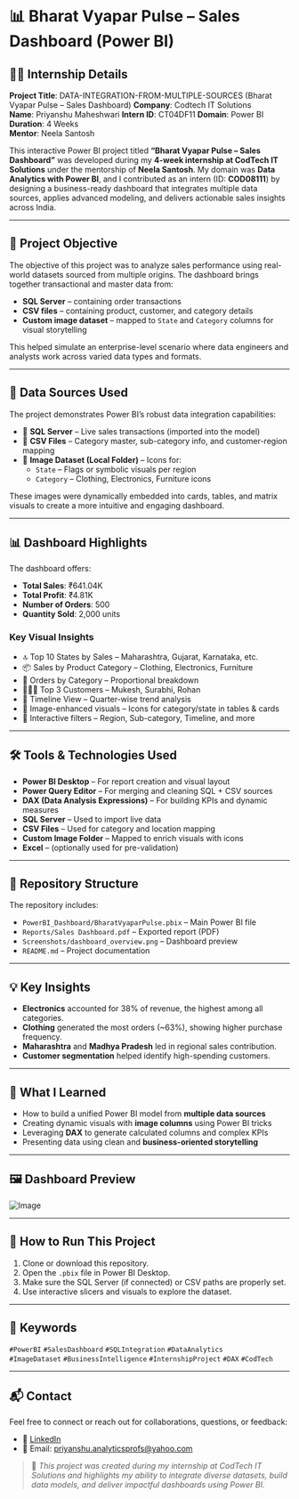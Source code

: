 # 📊 Bharat Vyapar Pulse – Sales Dashboard (Power BI)

## 👨‍💻 Internship Details

**Project Title**: DATA-INTEGRATION-FROM-MULTIPLE-SOURCES  (Bharat Vyapar Pulse – Sales Dashboard)
**Company**: Codtech IT Solutions  
**Name**: Priyanshu Maheshwari 
**Intern ID**: CT04DF11 
**Domain**: Power BI  
**Duration**: 4 Weeks  
**Mentor**: Neela Santosh


This interactive Power BI project titled **“Bharat Vyapar Pulse – Sales Dashboard”** was developed during my **4-week internship at CodTech IT Solutions** under the mentorship of **Neela Santosh**. My domain was **Data Analytics with Power BI**, and I contributed as an intern (ID: **COD08111**) by designing a business-ready dashboard that integrates multiple data sources, applies advanced modeling, and delivers actionable sales insights across India.

---

## 📌 Project Objective

The objective of this project was to analyze sales performance using real-world datasets sourced from multiple origins. The dashboard brings together transactional and master data from:

- **SQL Server** – containing order transactions
- **CSV files** – containing product, customer, and category details
- **Custom image dataset** – mapped to `State` and `Category` columns for visual storytelling

This helped simulate an enterprise-level scenario where data engineers and analysts work across varied data types and formats.

---

## 🧩 Data Sources Used

The project demonstrates Power BI’s robust data integration capabilities:

- 🔹 **SQL Server** – Live sales transactions (imported into the model)
- 🔹 **CSV Files** – Category master, sub-category info, and customer-region mapping
- 🔹 **Image Dataset (Local Folder)** – Icons for:
  - `State` – Flags or symbolic visuals per region
  - `Category` – Clothing, Electronics, Furniture icons

These images were dynamically embedded into cards, tables, and matrix visuals to create a more intuitive and engaging dashboard.

---

## 📊 Dashboard Highlights

The dashboard offers:

- **Total Sales**: ₹641.04K  
- **Total Profit**: ₹4.81K  
- **Number of Orders**: 500  
- **Quantity Sold**: 2,000 units  

### Key Visual Insights

- 🔝 Top 10 States by Sales – Maharashtra, Gujarat, Karnataka, etc.  
- 📦 Sales by Product Category – Clothing, Electronics, Furniture  
- 🧾 Orders by Category – Proportional breakdown  
- 🧑‍🤝‍🧑 Top 3 Customers – Mukesh, Surabhi, Rohan  
- 📅 Timeline View – Quarter-wise trend analysis  
- 🎨 Image-enhanced visuals – Icons for category/state in tables & cards  
- 🎯 Interactive filters – Region, Sub-category, Timeline, and more  

---

## 🛠 Tools & Technologies Used

- **Power BI Desktop** – For report creation and visual layout  
- **Power Query Editor** – For merging and cleaning SQL + CSV sources  
- **DAX (Data Analysis Expressions)** – For building KPIs and dynamic measures  
- **SQL Server** – Used to import live data  
- **CSV Files** – Used for category and location mapping  
- **Custom Image Folder** – Mapped to enrich visuals with icons  
- **Excel** – (optionally used for pre-validation)

---

## 📁 Repository Structure

The repository includes:

- `PowerBI_Dashboard/BharatVyaparPulse.pbix` – Main Power BI file
- `Reports/Sales Dashboard.pdf` – Exported report (PDF)
- `Screenshots/dashboard_overview.png` – Dashboard preview
- `README.md` – Project documentation

---

## 💡 Key Insights

- **Electronics** accounted for 38% of revenue, the highest among all categories.  
- **Clothing** generated the most orders (~63%), showing higher purchase frequency.  
- **Maharashtra** and **Madhya Pradesh** led in regional sales contribution.  
- **Customer segmentation** helped identify high-spending customers.

---

## 🧠 What I Learned

- How to build a unified Power BI model from **multiple data sources**  
- Creating dynamic visuals with **image columns** using Power BI tricks  
- Leveraging **DAX** to generate calculated columns and complex KPIs  
- Presenting data using clean and **business-oriented storytelling**

---

## 🖼️ Dashboard Preview

![Image](https://github.com/user-attachments/assets/e6facceb-1637-4264-af63-8c2c5d1caaea)

---

## 🚀 How to Run This Project

1. Clone or download this repository.
2. Open the `.pbix` file in Power BI Desktop.
3. Make sure the SQL Server (if connected) or CSV paths are properly set.
4. Use interactive slicers and visuals to explore the dataset.

---

## 📎 Keywords

`#PowerBI` `#SalesDashboard` `#SQLIntegration` `#DataAnalytics`  
`#ImageDataset` `#BusinessIntelligence` `#InternshipProject` `#DAX` `#CodTech`

---

## 📬 Contact

Feel free to connect or reach out for collaborations, questions, or feedback:

- 🔗 [LinkedIn]([https://linkedin.com/in/your-profile](https://www.linkedin.com/in/priyanshu-maheshwari03/))  
- 📧 Email: priyanshu.analyticsprofs@yahoo.com  

> 📝 *This project was created during my internship at CodTech IT Solutions and highlights my ability to integrate diverse datasets, build data models, and deliver impactful dashboards using Power BI.*
